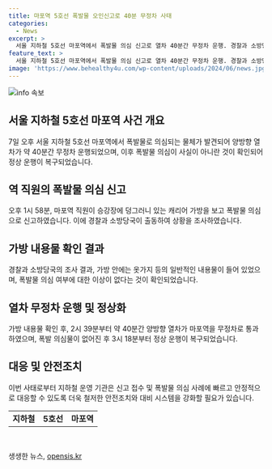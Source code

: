 ```yaml
---
title: 마포역 5호선 폭발물 오인신고로 40분 무정차 사태
categories:
  - News
excerpt: >
  서울 지하철 5호선 마포역에서 폭발물 의심 신고로 열차 40분간 무정차 운행. 경찰과 소방당국이 여행용 가방을 확인한 결과 옷만 들어있어 폭발물 의심은 사실 아님. 이에 대비해 40분간 무정차 운행 조치를 취하였으나, 오후 3시 18분 열차 운행이 정상화됨.
feature_text: >
  서울 지하철 5호선 마포역에서 폭발물 의심 신고로 열차 40분간 무정차 운행. 경찰과 소방당국이 여행용 가방을 확인한 결과 옷만 들어있어 폭발물 의심은 사실 아님. 이에 대비해 40분간 무정차 운행 조치를 취하였으나, 오후 3시 18분 열차 운행이 정상화됨.
image: 'https://www.behealthy4u.com/wp-content/uploads/2024/06/news.jpg'
---
```


<p><img src="https://www.behealthy4u.com/wp-content/uploads/2024/06/news.jpg" alt="info 속보" /></p>

<h2 data-ke-size="size26">서울 지하철 5호선 마포역 사건 개요</h2>

<p data-ke-size="size16">7일 오후 서울 지하철 5호선 마포역에서 폭발물로 의심되는 물체가 발견되어 양방향 열차가 약 40분간 무정차 운행되었으며, 이후 폭발물 의심이 사실이 아니란 것이 확인되어 정상 운행이 복구되었습니다.</p>

<h2 data-ke-size="size26">역 직원의 폭발물 의심 신고</h2>

<p data-ke-size="size16">오후 1시 58분, 마포역 직원이 승강장에 덩그러니 있는 캐리어 가방을 보고 폭발물 의심으로 신고하였습니다. 이에 경찰과 소방당국이 출동하여 상황을 조사하였습니다.</p>

<h2 data-ke-size="size26">가방 내용물 확인 결과</h2>

<p data-ke-size="size16">경찰과 소방당국의 조사 결과, 가방 안에는 옷가지 등의 일반적인 내용물이 들어 있었으며, 폭발물 의심 여부에 대한 이상이 없다는 것이 확인되었습니다.</p>

<h2 data-ke-size="size26">열차 무정차 운행 및 정상화</h2>

<p data-ke-size="size16">가방 내용물 확인 후, 2시 39분부터 약 40분간 양방향 열차가 마포역을 무정차로 통과하였으며, 폭발 의심물이 없어진 후 3시 18분부터 정상 운행이 복구되었습니다.</p>

<h2 data-ke-size="size26">대응 및 안전조치</h2>

<p data-ke-size="size16">이번 사태로부터 지하철 운영 기관은 신고 접수 및 폭발물 의심 사례에 빠르고 안정적으로 대응할 수 있도록 더욱 철저한 안전조치와 대비 시스템을 강화할 필요가 있습니다.</p>

<table>
    <tbody>
        <tr>
            <td style="text-align: center; height: 17px;"><b>지하철</b></td>
            <td style="text-align: center; height: 17px;"><b>5호선</b></td>
            <td style="text-align: center; height: 17px;"><b>마포역</b></td>
        </tr>
    </tbody>
</table>

<p data-ke-size="size16">&nbsp;</p>
생생한 뉴스, <a href="https://opensis.kr" rel="dofollow">opensis.kr</a>


